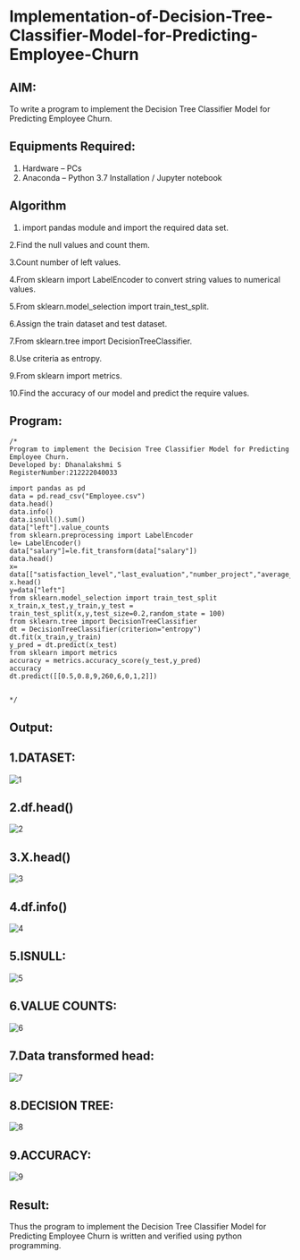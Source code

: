 # Implementation-of-Decision-Tree-Classifier-Model-for-Predicting-Employee-Churn

## AIM:
To write a program to implement the Decision Tree Classifier Model for Predicting Employee Churn.

## Equipments Required:
1. Hardware – PCs
2. Anaconda – Python 3.7 Installation / Jupyter notebook

## Algorithm
1. import pandas module and import the required data set.

2.Find the null values and count them.

3.Count number of left values.

4.From sklearn import LabelEncoder to convert string values to numerical values.

5.From sklearn.model_selection import train_test_split.

6.Assign the train dataset and test dataset.

7.From sklearn.tree import DecisionTreeClassifier.

8.Use criteria as entropy.

9.From sklearn import metrics.

10.Find the accuracy of our model and predict the require values.
 

## Program:
```
/*
Program to implement the Decision Tree Classifier Model for Predicting Employee Churn.
Developed by: Dhanalakshmi S
RegisterNumber:212222040033

import pandas as pd
data = pd.read_csv("Employee.csv")
data.head()
data.info()
data.isnull().sum()
data["left"].value_counts
from sklearn.preprocessing import LabelEncoder
le= LabelEncoder()
data["salary"]=le.fit_transform(data["salary"])
data.head()
x= data[["satisfaction_level","last_evaluation","number_project","average_montly_hours","time_spend_company","Work_accident","promotion_last_5years","salary"]]
x.head()
y=data["left"]
from sklearn.model_selection import train_test_split
x_train,x_test,y_train,y_test = train_test_split(x,y,test_size=0.2,random_state = 100)
from sklearn.tree import DecisionTreeClassifier
dt = DecisionTreeClassifier(criterion="entropy")
dt.fit(x_train,y_train)
y_pred = dt.predict(x_test)
from sklearn import metrics
accuracy = metrics.accuracy_score(y_test,y_pred)
accuracy
dt.predict([[0.5,0.8,9,260,6,0,1,2]])


*/
```

## Output:

## 1.DATASET:

 ![1](https://github.com/DhanalakshmiCSE/Implementation-of-Decision-Tree-Classifier-Model-for-Predicting-Employee-Churn/assets/119477832/74fc8e45-0a8e-42b2-ae5c-d2c9de64b36e)

## 2.df.head()

![2](https://github.com/DhanalakshmiCSE/Implementation-of-Decision-Tree-Classifier-Model-for-Predicting-Employee-Churn/assets/119477832/a56d0683-2078-4e5f-a72a-cc5ef4141829)

## 3.X.head()

![3](https://github.com/DhanalakshmiCSE/Implementation-of-Decision-Tree-Classifier-Model-for-Predicting-Employee-Churn/assets/119477832/c1c90423-e72a-4c30-b9ab-9e881e057a6e)

## 4.df.info()

![4](https://github.com/DhanalakshmiCSE/Implementation-of-Decision-Tree-Classifier-Model-for-Predicting-Employee-Churn/assets/119477832/a735caea-1c47-4027-a4ce-a8f26d2e4412)

## 5.ISNULL:

![5](https://github.com/DhanalakshmiCSE/Implementation-of-Decision-Tree-Classifier-Model-for-Predicting-Employee-Churn/assets/119477832/2e9e76f3-1737-48a0-b3e7-e82b1c3570f7)

## 6.VALUE COUNTS:

![6](https://github.com/DhanalakshmiCSE/Implementation-of-Decision-Tree-Classifier-Model-for-Predicting-Employee-Churn/assets/119477832/40f72006-6eff-4514-b779-859be11e00e6)

## 7.Data transformed head:

![7](https://github.com/DhanalakshmiCSE/Implementation-of-Decision-Tree-Classifier-Model-for-Predicting-Employee-Churn/assets/119477832/ba0944f7-fcb7-4cc0-a620-16eed70cffe6)

## 8.DECISION TREE:

![8](https://github.com/DhanalakshmiCSE/Implementation-of-Decision-Tree-Classifier-Model-for-Predicting-Employee-Churn/assets/119477832/13970265-2342-4f5a-9ceb-1a1ce3e8352e)

## 9.ACCURACY:
![9](https://github.com/DhanalakshmiCSE/Implementation-of-Decision-Tree-Classifier-Model-for-Predicting-Employee-Churn/assets/119477832/5ed5fac3-a6da-40d8-b7b2-ff112cf0ad17)


## Result:
Thus the program to implement the  Decision Tree Classifier Model for Predicting Employee Churn is written and verified using python programming.
